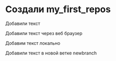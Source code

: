 # Создали my_first_repos 

Добавили текст

Добавили текст через веб браузер

Добавим текст локально

Добавили текст в новой ветке newbranch